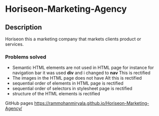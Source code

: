 # Horiseon-Marketing-Agency

## Description

Horiseon this a marketing company that markets clients product or services.

### Problems solved

- Semantic HTML elements are not used in HTML page for instance for navigation bar it was used <strong>div</strong> and i changed to <strong>nav</strong> This is rectified
- The images in the HTML page does not have Alt this is rectified
- sequential order of elements in HTML page is rectified
- sequential order of selectors in stylesheet page is rectified
- structure of the HTML elements is rectified

GitHub pages
https://rammohanmiryala.github.io/Horiseon-Marketing-Agency/
 
